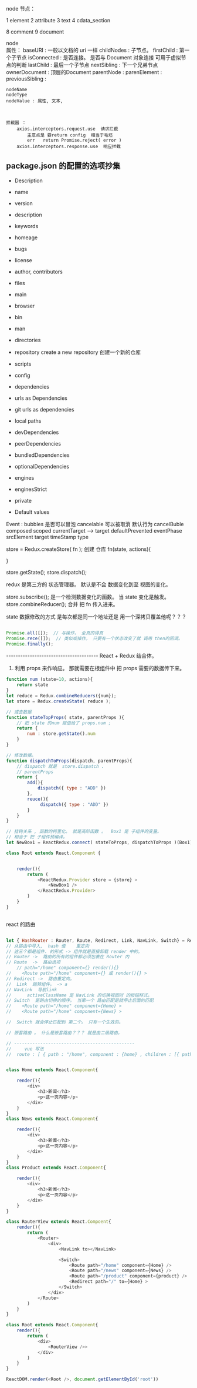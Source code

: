 

node  节点： 

1 element
2 attribute
3 text
4 cdata_section

8 comment
9 document


node  
属性： 
    baseURI : 一般以文档的 uri 一样
    childNodes :  子节点。 
    firstChild  : 第一个子节点
    isConnected  : 是否连接。  是否与 Document 对象连接  可用于虚拟节点的判断
    lastChild : 最后一个子节点
    nextSibling  : 下一个兄弟节点
    ownerDocument :  顶层的Document
    parentNode : 
    parenElement :
    previousSibling : 


    nodeName 
    nodeType
    nodeValue : 属性, 文本, 



    拦截器 ： 
        axios.interceptors.request.use  请求拦截
            主意点是 要return config  相当于毛坯
            err   return Promise.reject( error )
        axios.interceptors.response.use  响应拦截

## package.json 的配置的选项抄集
- Description 

- name
- version
- description
- keywords
- homeage
- bugs
- license
- author, contributors
- files
- main
- browser
- bin
- man
- directories
- repository   create a new repository 创建一个新的仓库
- scripts
- config
- dependencies
- urls as Dependencies
- git urls as dependencies
- local paths
- devDependencies
- peerDependencies
- bundledDependencies
- optionalDependencies
- engines
- enginesStrict 
- private
- Default values


Event : 
    bubbles      是否可以冒泡
    cancelable   可以被取消 默认行为
    cancelBuble   
    composed   scoped
    currentTarget   -->  target
    defaultPrevented
    eventPhase
    srcElement
    target
    timeStamp
    type




store = Redux.createStore( fn );   创建 仓库
fn(state, actions){

}

store.getState();
store.dispatch();


redux 是第三方的 状态管理器。 
默认是不会 数据变化到至 视图的变化。 

store.subscribe();  是一个检测数据变化的函数。 当 state 变化是触发。 
store.combineReducer();  合并 把 fn 传入进来。 

state 数据修改的方式 是每次都是同一个地址还是 用一个深拷贝覆盖他呢？？？ 




```js

Promise.all([]);  // 与操作， 全真的得真
Promise.rece([]);  // 类似或操作， 只要有一个状态改变了就 调用 then的回调。
Promise.finally(); 

```

---------------------------------------  React + Redux 结合体。 

1.  利用 props 来作响应。  那就需要在根组件中 把 props 需要的数据传下来。 


```js
function num (state=10, actions){
    return state
}
let reduce = Redux.combineReducers({num});
let store = Redux.createState( reduce );

// 或去数据
function stateTopProps( state, parentProps ){
    // 把 state 的num 赋值给了 props.num ; 
    return {
        num : store.getState().num
    }
}

// 修改数据。 
function dispatchToProps(dispatch, parentProps){
    // dispatch 就是  store.dispatch . 
    // parentProps 
    return {
        add(){
            dispatch({ type : "ADD" })
        },
        reuce(){
             dispatch({ type : "ADD" })
        }
    }
}

// 挂钩关系 , 函数的柯里化。 就是高阶函数 。  Box1 是 子组件的变量。 
// 相当于 把 子组件预编译。 
let NewBox1 = ReactRedux.connect( stateToProps, dispatchToProps )(Box1)

class Root extends React.Component {


    render(){
        return (
            <ReactRedux.Provider store = {store} >
                <NewBox1 />
            </ReactRedux.Provider>
        )
    }
}



```
<!-- provide ： 提供。  -->

react 的路由

```js

let { HashRouter : Router, Route, Redirect, Link, NavLink, Switch} = ReactRouterDOM; 
// 从路由中导入,  hash 值    重定向
// 这三个都是组件. 的形式 -> 组件就是直接卸载 render 中的。 
// Router ->  路由的所有的组件都必须包裹在 Router 内
// Route  ->  路由选项
    // path="/home" component={} render(){}
//    <Route path="/home" component={} 或 render(){} >
// Redirect ->  路由重定向。 
//  Link  跳转组件。 -> a 
// NavLink  导航link 
//      activeClassName 是 NavLink 的切换视图时 的按钮样式。 
// Switch  是路由切换的顺序。 当第一个 路由匹配是就停止后面的匹配
//    <Route path="/home" component={Home} >
//    <Route path="/home" component={News} >

//  Switch 就会停止匹配到 第二个。 只有一个生效的。 

// 嵌套路由 。 什么是嵌套路由？？？ 就是由二级路由。 

// ----------------------------------------------
//     vue 写法 
//  route : [ { path : "/home", component : {home} , children : [{ path : "/home/product"... }] } ]


class Home extends React.Component{

    render(){
        <div>
            <h3>新闻</h3>
            <p>这一页内容</p>
        </div>
    }
}
class News extends React.Component{

    render(){
        <div>
            <h3>新闻</h3>
            <p>这一页内容</p>
        </div>
    }
}
class Product extends React.Component{

    render(){
        <div>
            <h3>新闻</h3>
            <p>这一页内容</p>
        </div>
    }
}

class RouterView extends React.Compoent{
    render(){
        return (
            <Router>
                <div>
                    <NavLink to></NavLink>

                    <Switch>
                        <Route path="/home" component={Home} />
                        <Route path="/news" component={News} />
                        <Route path="/product" component={product} />
                        <Redirect path="/" to={Home} >
                    </Switch>
                </div>
            </Route>
        )
    }
}

class Root extends React.Component{
    render(){
        return (
            <div>
                <RouterView />>
            </div>
        )
    }
}

ReactDOM.render(<Root />, document.getElementById('root'))

```




